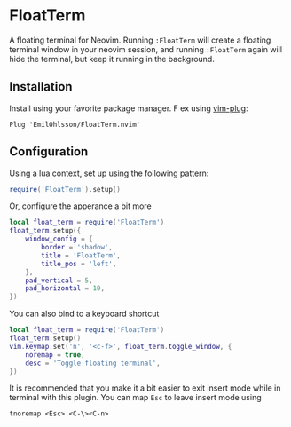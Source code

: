 # FloatTerm
A floating terminal for Neovim. Running `:FloatTerm` will create a floating terminal window in your
neovim session, and running `:FloatTerm` again will hide the terminal, but keep it running in the
background.

## Installation
Install using your favorite package manager. F ex using
[vim-plug](https://github.com/junegunn/vim-plug):
```vim
Plug 'EmilOhlsson/FloatTerm.nvim'
```

## Configuration
Using a lua context, set up using the following pattern:
```lua
require('FloatTerm').setup()
```

Or, configure the apperance a bit more
```lua
local float_term = require('FloatTerm')
float_term.setup({
    window_config = {
        border = 'shadow',
        title = 'FloatTerm',
        title_pos = 'left',
    },
    pad_vertical = 5,
    pad_horizontal = 10,
})
```

You can also bind to a keyboard shortcut
```lua
local float_term = require('FloatTerm')
float_term.setup()
vim.keymap.set('n', '<c-f>', float_term.toggle_window, {
    noremap = true,
    desc = 'Toggle floating terminal',
})
```

It is recommended that you make it a bit easier to exit insert mode while in terminal with this
plugin. You can map `Esc` to leave insert mode using
```vim
tnoremap <Esc> <C-\><C-n>
```
